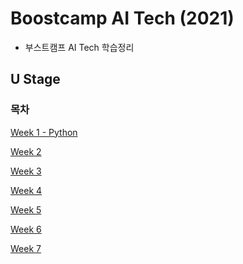 # Boostcamp AI Tech (2021)
* 부스트캠프 AI Tech 학습정리
## U Stage
### 목차
[Week 1 - Python](https://)

[Week 2]()

[Week 3]()

[Week 4]()

[Week 5]()

[Week 6]()

[Week 7]()
